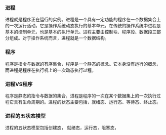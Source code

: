 ### 进程
进程就是程序正在运行的实例。进程是一个具有一定功能的程序在一个数据集合上的一次运行活动。它是操作系统动态执行的基本单元，在传统的操作系统中进程是基本的控制单元，也是基本的执行单元。进程主要由控制块、程序段、数据段三部分组成。对于操作系统而言，进程就是一个数据结构。
### 程序
程序是指令与数据的有序集合，程序是一个静态的概念。它本身没有运行的概念，而进程是程序在执行机上的一次动态执行过程。
### 进程VS程序
程序是静态的指令与数据的集合，进程是程序的一次在某个数据集上的一次执行过程它具有生命周期的。进程的状态主要包括，就绪态、运行态、等待态、终止态。
### 进程的五状态模型
进程的五状态模型包括创建态， 就绪态，运行态，阻塞态，

<!--stackedit_data:
eyJoaXN0b3J5IjpbLTk5NDcwNjM3OCwtMjA5MDg4MzY1MSwzNT
g4NjM3MzBdfQ==
-->